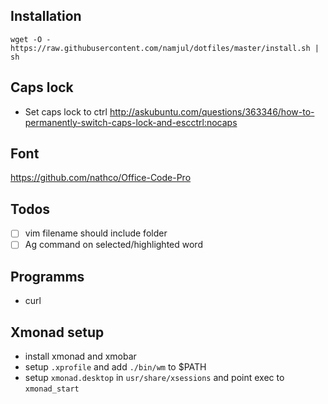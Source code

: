 ## Installation

`wget -O - https://raw.githubusercontent.com/namjul/dotfiles/master/install.sh | sh`


## Caps lock
- Set caps lock to ctrl http://askubuntu.com/questions/363346/how-to-permanently-switch-caps-lock-and-escctrl:nocaps

## Font

https://github.com/nathco/Office-Code-Pro

## Todos
- [ ] vim filename should include folder
- [ ] Ag command on selected/highlighted word

## Programms
- curl

## Xmonad setup
- install xmonad and xmobar
- setup `.xprofile` and add `./bin/wm` to $PATH
- setup `xmonad.desktop` in `usr/share/xsessions` and point exec to `xmonad_start`
